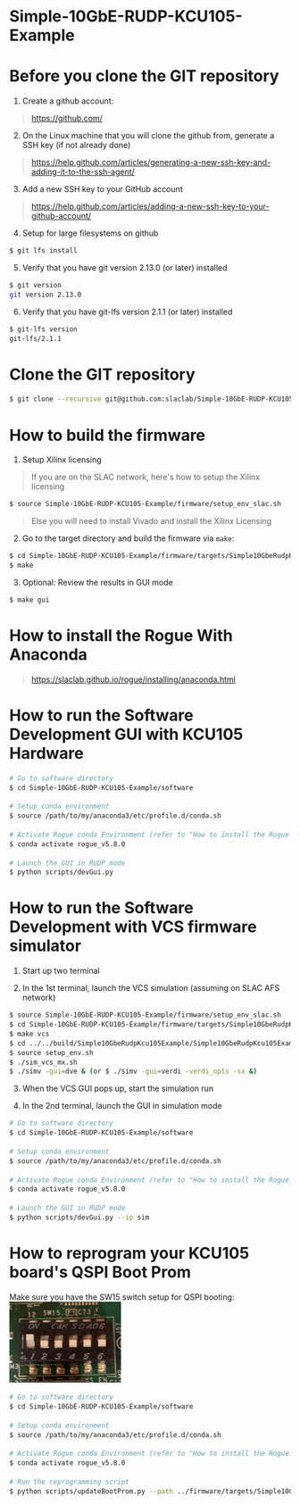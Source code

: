 # Simple-10GbE-RUDP-KCU105-Example

<!--- ########################################################################################### -->

# Before you clone the GIT repository

1) Create a github account:
> https://github.com/

2) On the Linux machine that you will clone the github from, generate a SSH key (if not already done)
> https://help.github.com/articles/generating-a-new-ssh-key-and-adding-it-to-the-ssh-agent/

3) Add a new SSH key to your GitHub account
> https://help.github.com/articles/adding-a-new-ssh-key-to-your-github-account/

4) Setup for large filesystems on github

```bash
$ git lfs install
```

5) Verify that you have git version 2.13.0 (or later) installed 

```bash
$ git version
git version 2.13.0
```

6) Verify that you have git-lfs version 2.1.1 (or later) installed 

```bash
$ git-lfs version
git-lfs/2.1.1
```

<!--- ########################################################################################### -->

# Clone the GIT repository

```bash
$ git clone --recursive git@github.com:slaclab/Simple-10GbE-RUDP-KCU105-Example
```

<!--- ########################################################################################### -->

# How to build the firmware 

1) Setup Xilinx licensing

> If you are on the SLAC network, here's how to setup the Xilinx licensing
  
```bash
$ source Simple-10GbE-RUDP-KCU105-Example/firmware/setup_env_slac.sh
```

> Else you will need to install Vivado and install the Xilinx Licensing

2) Go to the target directory and build the firmware via `make`:

```bash
$ cd Simple-10GbE-RUDP-KCU105-Example/firmware/targets/Simple10GbeRudpKcu105Example
$ make
```

3) Optional: Review the results in GUI mode
```bash
$ make gui
```

<!--- ########################################################################################### -->

# How to install the Rogue With Anaconda

> https://slaclab.github.io/rogue/installing/anaconda.html

<!--- ########################################################################################### -->

# How to run the Software Development GUI with KCU105 Hardware

```bash
# Go to software directory
$ cd Simple-10GbE-RUDP-KCU105-Example/software

# Setup conda environment
$ source /path/to/my/anaconda3/etc/profile.d/conda.sh

# Activate Rogue conda Environment (refer to "How to install the Rogue With Anacond section")
$ conda activate rogue_v5.8.0

# Launch the GUI in RUDP mode
$ python scripts/devGui.py
```

<!--- ########################################################################################### -->

# How to run the Software Development with VCS firmware simulator

1) Start up two terminal

2) In the 1st terminal, launch the VCS simulation (assuming on SLAC AFS network)
```bash
$ source Simple-10GbE-RUDP-KCU105-Example/firmware/setup_env_slac.sh
$ cd Simple-10GbE-RUDP-KCU105-Example/firmware/targets/Simple10GbeRudpKcu105Example
$ make vcs
$ cd ../../build/Simple10GbeRudpKcu105Example/Simple10GbeRudpKcu105Example_project.sim/sim_1/behav/
$ source setup_env.sh
$ ./sim_vcs_mx.sh
$ ./simv -gui=dve & (or $ ./simv -gui=verdi -verdi_opts -sx &)
```

3) When the VCS GUI pops up, start the simulation run

4) In the 2nd terminal, launch the GUI in simulation mode
```bash
# Go to software directory
$ cd Simple-10GbE-RUDP-KCU105-Example/software

# Setup conda environment
$ source /path/to/my/anaconda3/etc/profile.d/conda.sh

# Activate Rogue conda Environment (refer to "How to install the Rogue With Anacond section")
$ conda activate rogue_v5.8.0

# Launch the GUI in RUDP mode
$ python scripts/devGui.py --ip sim
```

<!--- ########################################################################################### -->

# How to reprogram your KCU105 board's QSPI Boot Prom

Make sure you have the SW15 switch setup for QSPI booting:
<img src="docs/images/SW15.png" width="200">

```bash
# Go to software directory
$ cd Simple-10GbE-RUDP-KCU105-Example/software

# Setup conda environment
$ source /path/to/my/anaconda3/etc/profile.d/conda.sh

# Activate Rogue conda Environment (refer to "How to install the Rogue With Anacond section")
$ conda activate rogue_v5.8.0

# Run the reprogramming script
$ python scripts/updateBootProm.py --path ../firmware/targets/Simple10GbeRudpKcu105Example/images/
```

<!--- ########################################################################################### -->
